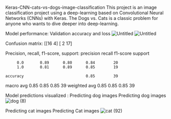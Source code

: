 Keras-CNN-cats-vs-dogs-image-classification
This project is an image classification project using a deep-learning based on Convolutional Neural Networks (CNNs) with Keras.
The Dogs vs. Cats is a classic problem for anyone who wants to dive deeper into deep-learning.

Model performance:
Validation accuracy and loss
![Untitled](https://github.com/user-attachments/assets/af4a5ba9-9b9d-4e15-afd8-b50c999ad977)
![Untitled](https://github.com/user-attachments/assets/e14f8bf7-8cf1-474a-a49e-5db21e0144e8)

Confusion matrix:
[[16  4]
 [ 2 17]

Precision, recall, f1-score, support:
  precision    recall  f1-score   support

         0.0       0.89      0.80      0.84        20
         1.0       0.81      0.89      0.85        19

    accuracy                           0.85        39
   macro avg       0.85      0.85      0.85        39
weighted avg       0.85      0.85      0.85        39


Model predictions visualized :
Predicting dog images
                          Predicting dog images
![dog (8)](https://github.com/user-attachments/assets/d1114f54-c1f8-4d8c-b902-f12f75bf90ce)

Predicting cat images
                          Predicting Cat images
![cat (92)](https://github.com/user-attachments/assets/7dd462db-e4f4-440a-93c0-5db318bc628c)
                          
                          








